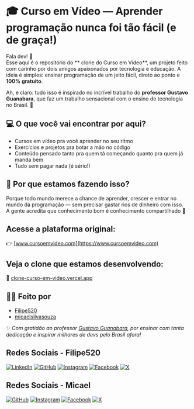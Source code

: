# 🎓 Curso em Vídeo — Aprender programação nunca foi tão fácil (e de graça!)

Fala dev! 👋  
Esse aqui é o repositório do ** clone do Curso em Vídeo**, um projeto feito com carinho por dois amigos apaixonados por tecnologia e educação. A ideia é simples: ensinar programação de um jeito fácil, direto ao ponto e **100% gratuito**.

Ah, e claro: tudo isso é inspirado no incrível trabalho do **professor Gustavo Guanabara**, que faz um trabalho sensacional com o ensino de tecnologia no Brasil. 👏

## 💻 O que você vai encontrar por aqui?

- Cursos em vídeo pra você aprender no seu ritmo  
- Exercícios e projetos pra botar a mão no código  
- Conteúdo pensado tanto pra quem tá começando quanto pra quem já manda bem  
- Tudo sem pagar nada (é sério!)

## 🚀 Por que estamos fazendo isso?

Porque todo mundo merece a chance de aprender, crescer e entrar no mundo da programação — sem precisar gastar rios de dinheiro com isso.  
A gente acredita que conhecimento bom é conhecimento compartilhado 💙

## Acesse a plataforma original:

👉 [www.cursoemvideo.com](https://www.cursoemvideo.com)

## Veja o clone que estamos desenvolvendo:

🔗 [clone-curso-em-video.vercel.app](https://clone-curso-em-video.vercel.app)

## 👨‍💻 Feito por

- [Filipe520](https://github.com/Filipe520)  
- [micaelsilvasouza](https://github.com/mic)

✨ *Com gratidão ao professor [Gustavo Guanabara](https://github.com/gustavoguanabara), por ensinar com tanta dedicação e inspirar milhares de devs pelo Brasil afora!*

## Redes Sociais - Filipe520

[![LinkedIn](https://img.shields.io/badge/LinkedIn-%230077B5.svg?style=for-the-badge&logo=linkedin&logoColor=white)](https://www.linkedin.com/in/filipe-alves-3130672b7/?originalSubdomain=br)
[![GitHub](https://img.shields.io/badge/GitHub-%2312100E.svg?style=for-the-badge&logo=github&logoColor=white)](https://github.com/Filipe520)
[![Instagram](https://img.shields.io/badge/Instagram-%23E4405F.svg?style=for-the-badge&logo=instagram&logoColor=white)](https://www.instagram.com/filipealves520/)
[![Facebook](https://img.shields.io/badge/Facebook-%231877F2.svg?style=for-the-badge&logo=facebook&logoColor=white)](https://www.facebook.com/FilipeA520/)
[![X](https://img.shields.io/badge/X-%231DA1F2.svg?style=for-the-badge&logo=x&logoColor=white)](https://x.com/FilipeAlve89789)

## Redes Sociais - Micael

[![GitHub](https://img.shields.io/badge/GitHub-%2312100E.svg?style=for-the-badge&logo=github&logoColor=white)](https://github.com/seuusuario)
[![Instagram](https://img.shields.io/badge/Instagram-%23E4405F.svg?style=for-the-badge&logo=instagram&logoColor=white)](https://www.instagram.com/seuusuario)
[![Facebook](https://img.shields.io/badge/Facebook-%231877F2.svg?style=for-the-badge&logo=facebook&logoColor=white)](https://www.facebook.com/seuusuario)
[![X](https://img.shields.io/badge/X-%231DA1F2.svg?style=for-the-badge&logo=x&logoColor=white)](https://x.com/seuusuario)

